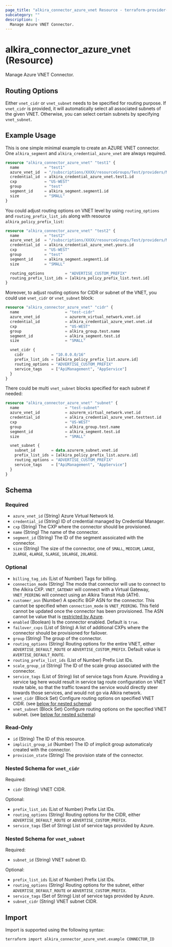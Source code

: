 ```yaml
---
page_title: "alkira_connector_azure_vnet Resource - terraform-provider-alkira"
subcategory: ""
description: |-
  Manage Azure VNET Connector.
---
```


# alkira_connector_azure_vnet (Resource)

Manage Azure VNET Connector.

## Routing Options

Either `vnet_cidr` or `vnet_subnet` needs to be specified for routing
purpose.  If `vnet_cidr` is provided, it will automatically select all
associated subnets of the given VNET. Otherwise, you can select
certain subnets by specifying `vnet_subnet`.

## Example Usage

This is one simple minimal example to create an AZURE VNET
connector. One `alkira_segment` and `alkira_credential_azure_vnet` are
always required.

```terraform
resource "alkira_connector_azure_vnet" "test1" {
  name           = "test1"
  azure_vnet_id  = "/subscriptions/XXXX/resourceGroups/Test/providers/Microsoft.Network/virtualNetworks/test1"
  credential_id  = alkira_credential_azure_vnet.test1.id
  cxp            = "US-WEST"
  group          = "test"
  segment_id     = alkira_segment.segment1.id
  size           = "SMALL"
}
```

You could adjust routing options on VNET level by using
`routing_options` and `routing_prefix_list_ids` along with resource
`alkira_policy_prefix_list`:

```terraform
resource "alkira_connector_azure_vnet" "test2" {
  name           = "test2"
  azure_vnet_id  = "/subscriptions/XXXX/resourceGroups/Test/providers/Microsoft.Network/virtualNetworks/test-vnet2"
  credential_id  = alkira_credential_azure_vnet.yours.id
  cxp            = "US-WEST"
  group          = "test"
  segment_id     = alkira_segment.segment1.id
  size           = "SMALL"

  routing_options         = "ADVERTISE_CUSTOM_PREFIX"
  routing_prefix_list_ids = [alkira_policy_prefix_list.test.id]
}
```

Moreover, to adjust routing options for CIDR or subnet of the VNET,
you could use `vnet_cidr` or `vnet_subnet` block:

```terraform
resource "alkira_connector_azure_vnet" "cidr" {
  name                    = "test-cidr"
  azure_vnet_id           = azurerm_virtual_network.vnet.id
  credential_id           = alkira_credential_azure_vnet.vnet.id
  cxp                     = "US-WEST"
  group                   = alkira_group.test.name
  segment_id              = alkira_segment.test.id
  size                    = "SMALL"

  vnet_cidr {
    cidr            = "10.0.0.0/16"
    prefix_list_ids = [alkira_policy_prefix_list.azure.id]
    routing_options = "ADVERTISE_CUSTOM_PREFIX"
    service_tags    = ["ApiManagement", "AppService"]
  }
}
```

There could be multi `vnet_subnet` blocks specified for each subnet if
needed:

```terraform
resource "alkira_connector_azure_vnet" "subnet" {
  name                    = "test-subnet"
  azure_vnet_id           = azurerm_virtual_network.vnet.id
  credential_id           = alkira_credential_azure_vnet.testtest.id
  cxp                     = "US-WEST"
  group                   = alkira_group.test.name
  segment_id              = alkira_segment.test.id
  size                    = "SMALL"

  vnet_subnet {
    subnet_id       = data.azurerm_subnet.vnet.id
    prefix_list_ids = [alkira_policy_prefix_list.azure.id]
    routing_options = "ADVERTISE_CUSTOM_PREFIX"
    service_tags    = ["ApiManagement", "AppService"]
  }
}
```

<!-- schema generated by tfplugindocs -->
## Schema

### Required

- `azure_vnet_id` (String) Azure Virtual Network Id.
- `credential_id` (String) ID of credential managed by Credential Manager.
- `cxp` (String) The CXP where the connector should be provisioned.
- `name` (String) The name of the connector.
- `segment_id` (String) The ID of the segment assoicated with the connector.
- `size` (String) The size of the connector, one of `SMALL`, `MEDIUM`, `LARGE`, `2LARGE`, `4LARGE`, `5LARGE`, `10LARGE`, `20LARGE`.

### Optional

- `billing_tag_ids` (List of Number) Tags for billing.
- `connection_mode` (String) The mode that connector will use to connect to the Alkira CXP. `VNET_GATEWAY` will connect with a Virtual Gateway, `VNET_PEERING` will connect using an Alkira Transit Hub (ATH).
- `customer_asn` (Number) A specific BGP ASN for the connector. This cannot be specified when `connection_mode` is `VNET_PEERING`. This field cannot be updated once the connector has been provisioned. The ASN cannot be value that is [restricted by Azure](https://learn.microsoft.com/en-us/azure/vpn-gateway/vpn-gateway-vpn-faq#bgp).
- `enabled` (Boolean) Is the connector enabled. Default is `true`.
- `failover_cxps` (List of String) A list of additional CXPs where the connector should be provisioned for failover.
- `group` (String) The group of the connector.
- `routing_options` (String) Routing options for the entire VNET, either `ADVERTISE_DEFAULT_ROUTE` or `ADVERTISE_CUSTOM_PREFIX`. Default value is `AVERTISE_DEFAULT_ROUTE`.
- `routing_prefix_list_ids` (List of Number) Prefix List IDs.
- `scale_group_id` (String) The ID of the scale group associated with the connector.
- `service_tags` (List of String) list of service tags from Azure. Providing a service tag here would result in service tag route configuration on VNET route table, so that the traffic toward the service would directly steer towards those services, and would not go via Alkira network.
- `vnet_cidr` (Block Set) Configure routing options on specified VNET CIDR. (see [below for nested schema](#nestedblock--vnet_cidr))
- `vnet_subnet` (Block Set) Configure routing options on the specified VNET subnet. (see [below for nested schema](#nestedblock--vnet_subnet))

### Read-Only

- `id` (String) The ID of this resource.
- `implicit_group_id` (Number) The ID of implicit group automaticaly created with the connector.
- `provision_state` (String) The provision state of the connector.

<a id="nestedblock--vnet_cidr"></a>
### Nested Schema for `vnet_cidr`

Required:

- `cidr` (String) VNET CIDR.

Optional:

- `prefix_list_ids` (List of Number) Prefix List IDs.
- `routing_options` (String) Routing options for the CIDR, either `ADVERTISE_DEFAULT_ROUTE` or `ADVERTISE_CUSTOM_PREFIX`.
- `service_tags` (Set of String) List of service tags provided by Azure.


<a id="nestedblock--vnet_subnet"></a>
### Nested Schema for `vnet_subnet`

Required:

- `subnet_id` (String) VNET subnet ID.

Optional:

- `prefix_list_ids` (List of Number) Prefix List IDs.
- `routing_options` (String) Routing options for the subnet, either `ADVERTISE_DEFAULT_ROUTE` or `ADVERTISE_CUSTOM_PREFIX`.
- `service_tags` (Set of String) List of service tags provided by Azure.
- `subnet_cidr` (String) VNET subnet CIDR.

## Import

Import is supported using the following syntax:

```shell
terraform import alkira_connector_azure_vnet.example CONNECTOR_ID
```
